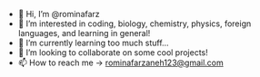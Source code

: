 - 👋 Hi, I’m @rominafarz
- 👀 I’m interested in coding, biology, chemistry, physics, foreign languages, and learning in general!
- 🌱 I’m currently learning too much stuff...
- 💞️ I’m looking to collaborate on some cool projects!
- 📫 How to reach me -> rominafarzaneh123@gmail.com

<!---
rominafarz/rominafarz is a ✨ special ✨ repository because its `README.md` (this file) appears on your GitHub profile.
You can click the Preview link to take a look at your changes.
--->
